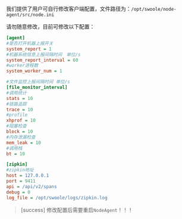 我们提供了用户可自行修改客户端配置，文件路径为：`/opt/swoole/node-agent/src/node.ini`

请勿随意修改，目前可修改以下配置：

```ini
[agent]
#是否打开机器上报开关
system_report = 1
#机器系统信息上报间隔时间　单位/s
system_report_interval = 60
#worker进程数
system_worker_num = 1

#文件监控上报间隔时间 单位/s
[file_monitor_interval]
#调用统计
stats = 10
#链路追踪
trace = 10
#profile
xhprof = 10
#阻塞检查
block = 10
#内存泄漏检查
mem_leak = 10
#调用栈
bt = 10

[zipkin]
#zipkin地址
host = 127.0.0.1
port = 9411
api = /api/v2/spans
debug = 0
log_file = /opt/swoole/logs/zipkin.log
```

>[success] 修改配置后需要重启`NodeAgent`！！！
